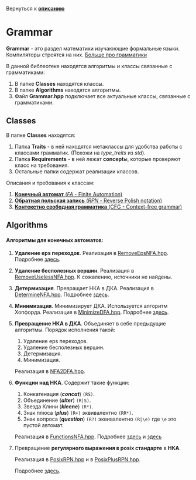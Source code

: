 Вернуться к [**описанию**](../Description.md)

# Grammar
**Grammar** - это раздел математики изучаюющие формальные языки.
Компиляторы строятся на них.
[Больше про грамматики](https://neerc.ifmo.ru/wiki/index.php?title=%D0%A2%D0%B5%D0%BE%D1%80%D0%B8%D1%8F_%D1%84%D0%BE%D1%80%D0%BC%D0%B0%D0%BB%D1%8C%D0%BD%D1%8B%D1%85_%D1%8F%D0%B7%D1%8B%D0%BA%D0%BE%D0%B2#.D0.9C.D0.B8.D0.BD.D0.B8.D0.BC.D0.B8.D0.B7.D0.B0.D1.86.D0.B8.D1.8F_.D0.94.D0.9A.D0.90)

В данной библеотеке находятся алгоритмы и классы связанные с грамматиками:

1) В папке **Classes** находятся классы.
2) В папке **Algorithms** находятся алгоритмы.
3) Файл **Grammar.hpp** подключает все актуальные классы, связанные с грамматиками.

## Classes

В папке **Classes** находятся:

1) Папка **Traits** - в ней находятся метаклассы для удобства работы с классами грамматик. 
(Похожи на *type_treits* из *std*).
2) Папка **Requirements** - в ней лежат **concept**ы, которые проверяют класс на требования.
3) Остальные папки содержат реализации классов.

Описания и требования к классам:

1) [**Конечный автомат** (*FA* - Finite Automation)](Description/FA.md)
2) [**Обратная польская запись** (*RPN* - Reverse Polish notation)](Description/RPN.md)
3) [**Контекстно свободная грамматика** (CFG - Context-free grammar)](Description/CFG.md)

## Algorithms

#### Алгоритмы для конечных автоматов:
1) **Удаление eps переходов**. Реализация в 
    [RemoveEpsNFA.hpp](Algorithms/RemoveEpsNFA.hpp).
    Подробнее 
    [здесь](https://neerc.ifmo.ru/wiki/index.php?title=%D0%90%D0%B2%D1%82%D0%BE%D0%BC%D0%B0%D1%82%D1%8B_%D1%81_eps-%D0%BF%D0%B5%D1%80%D0%B5%D1%85%D0%BE%D0%B4%D0%B0%D0%BC%D0%B8._Eps-%D0%B7%D0%B0%D0%BC%D1%8B%D0%BA%D0%B0%D0%BD%D0%B8%D0%B5).

2) **Удаление бесполезных вершин**. Реализация в 
    [RemoveUselessNFA.hpp](Algorithms/RemoveUselessNFA.hpp).
    К сожалению, источники не найдены.

3) **Детермизация**. Превращает НКА в ДКА. Реализация в
    [DetermineNFA.hpp](Algorithms/DetermineNFA.hpp).
    Подробнее 
    [здесь](https://neerc.ifmo.ru/wiki/index.php?title=%D0%9F%D0%BE%D1%81%D1%82%D1%80%D0%BE%D0%B5%D0%BD%D0%B8%D0%B5_%D0%BF%D0%BE_%D0%9D%D0%9A%D0%90_%D1%8D%D0%BA%D0%B2%D0%B8%D0%B2%D0%B0%D0%BB%D0%B5%D0%BD%D1%82%D0%BD%D0%BE%D0%B3%D0%BE_%D0%94%D0%9A%D0%90,_%D0%B0%D0%BB%D0%B3%D0%BE%D1%80%D0%B8%D1%82%D0%BC_%D0%A2%D0%BE%D0%BC%D0%BF%D1%81%D0%BE%D0%BD%D0%B0).

4) **Минимизация**.
    Минимизирует ДКА.
    Используется алгоритм Хопфорда.
    Реализация в 
    [MinimizeDFA.hpp](Algorithms/MinimizeDFA.hpp).
    Подробнее
    [здесь](https://neerc.ifmo.ru/wiki/index.php?title=%D0%9C%D0%B8%D0%BD%D0%B8%D0%BC%D0%B8%D0%B7%D0%B0%D1%86%D0%B8%D1%8F_%D0%94%D0%9A%D0%90,_%D0%B0%D0%BB%D0%B3%D0%BE%D1%80%D0%B8%D1%82%D0%BC_%D0%A5%D0%BE%D0%BF%D0%BA%D1%80%D0%BE%D1%84%D1%82%D0%B0_(%D1%81%D0%BB%D0%BE%D0%B6%D0%BD%D0%BE%D1%81%D1%82%D1%8C_O(n_log_n))&mobileaction=toggle_view_desktop).

5) **Превращение НКА в ДКА**.
    Объединяет в себе предыдущие алгоритмы.
    Порядок исполнения такой:
    1) Удаление eps переходов.
    2) Удаление бесполезных вершин.
    3) Детермизация.
    4) Минимизация.
    
    Реализация в 
    [NFA2DFA.hpp](Algorithms/NFA2DFA.hpp).

6) **Функции над НКА**.
    Содержит такие функции:
    1) Конкатенация (***concat***) `(RS)`.
    2) Объединение (***alter***)  `(R|S)`.
    3) Звезда Клини (***kleene***) `(R*)`.
    4) Знак плюса (***plus***) `(R+)` эквивалентно `(RR*)`.
    5) Знак вопроса (***question***) `(R?)` эквивалентно `(R|\e)` где `\e` это пустой автомат.

    Реализация в 
    [FunctionsNFA.hpp](Algorithms/FunctionsNFA.hpp).
    Подробнее 
    [здесь](https://neerc.ifmo.ru/wiki/index.php?title=%D0%97%D0%B0%D0%BC%D0%BA%D0%BD%D1%83%D1%82%D0%BE%D1%81%D1%82%D1%8C_%D1%80%D0%B5%D0%B3%D1%83%D0%BB%D1%8F%D1%80%D0%BD%D1%8B%D1%85_%D1%8F%D0%B7%D1%8B%D0%BA%D0%BE%D0%B2_%D0%BE%D1%82%D0%BD%D0%BE%D1%81%D0%B8%D1%82%D0%B5%D0%BB%D1%8C%D0%BD%D0%BE_%D1%80%D0%B0%D0%B7%D0%BB%D0%B8%D1%87%D0%BD%D1%8B%D1%85_%D0%BE%D0%BF%D0%B5%D1%80%D0%B0%D1%86%D0%B8%D0%B9) и
    [здесь](https://en.wikipedia.org/wiki/Regular_expression)

7) Превращение **регулярного выражения в posix стандарте** в **НКА**.
    
    Реализация в 
    [PosixRPN.hpp](Algorithms/PosixRPN.hpp)
    и в 
    [PosixPlusRPN.hpp](Algorithms/PosixPlusRPN.hpp).
    
    Подробнее 
    [здесь](Description/RE.md).